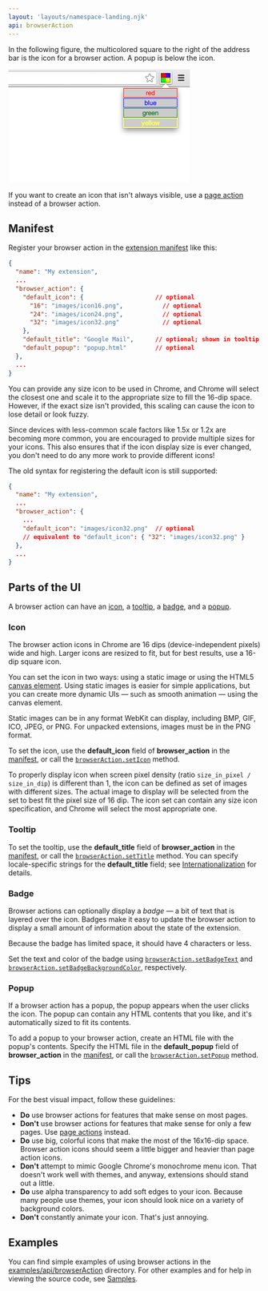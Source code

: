 ```yaml
---
layout: 'layouts/namespace-landing.njk'
api: browserAction
---
```


In the following figure, the multicolored square to the right of the address bar is the icon for a
browser action. A popup is below the icon.

![](browser-action.png)

If you want to create an icon that isn't always visible, use a [page action][1] instead of a browser
action.

## Manifest

Register your browser action in the [extension manifest][2] like this:

```json
{
  "name": "My extension",
  ...
  "browser_action": {
    "default_icon": {                    // optional
      "16": "images/icon16.png",           // optional
      "24": "images/icon24.png",           // optional
      "32": "images/icon32.png"            // optional
    },
    "default_title": "Google Mail",      // optional; shown in tooltip
    "default_popup": "popup.html"        // optional
  },
  ...
}
```

You can provide any size icon to be used in Chrome, and Chrome will select the closest one and scale
it to the appropriate size to fill the 16-dip space. However, if the exact size isn't provided, this
scaling can cause the icon to lose detail or look fuzzy.

Since devices with less-common scale factors like 1.5x or 1.2x are becoming more common, you are
encouraged to provide multiple sizes for your icons. This also ensures that if the icon display size
is ever changed, you don't need to do any more work to provide different icons!

The old syntax for registering the default icon is still supported:

```json
{
  "name": "My extension",
  ...
  "browser_action": {
    ...
    "default_icon": "images/icon32.png"  // optional
    // equivalent to "default_icon": { "32": "images/icon32.png" }
  },
  ...
}
```

## Parts of the UI

A browser action can have an [icon][3], a [tooltip][4], a [badge][5], and a [popup][6].

### Icon

The browser action icons in Chrome are 16 dips (device-independent pixels) wide and high. Larger
icons are resized to fit, but for best results, use a 16-dip square icon.

You can set the icon in two ways: using a static image or using the HTML5 [canvas element][7]. Using
static images is easier for simple applications, but you can create more dynamic UIs — such as
smooth animation — using the canvas element.

Static images can be in any format WebKit can display, including BMP, GIF, ICO, JPEG, or PNG. For
unpacked extensions, images must be in the PNG format.

To set the icon, use the **default_icon** field of **browser_action** in the [manifest][8], or call
the [`browserAction.setIcon`][9] method.

To properly display icon when screen pixel density (ratio `size_in_pixel / size_in_dip`) is
different than 1, the icon can be defined as set of images with different sizes. The actual image to
display will be selected from the set to best fit the pixel size of 16 dip. The icon set can contain
any size icon specification, and Chrome will select the most appropriate one.

### Tooltip

To set the tooltip, use the **default_title** field of **browser_action** in the [manifest][10], or
call the [`browserAction.setTitle`][11] method. You can specify locale-specific strings for the
**default_title** field; see [Internationalization][12] for details.

### Badge

Browser actions can optionally display a _badge_ — a bit of text that is layered over the icon.
Badges make it easy to update the browser action to display a small amount of information about the
state of the extension.

Because the badge has limited space, it should have 4 characters or less.

Set the text and color of the badge using [`browserAction.setBadgeText`][13] and
[`browserAction.setBadgeBackgroundColor`][14], respectively.

### Popup

If a browser action has a popup, the popup appears when the user clicks the icon. The popup can
contain any HTML contents that you like, and it's automatically sized to fit its contents.

To add a popup to your browser action, create an HTML file with the popup's contents. Specify the
HTML file in the **default_popup** field of **browser_action** in the [manifest][15], or call the
[`browserAction.setPopup`][16] method.

## Tips

For the best visual impact, follow these guidelines:

- **Do** use browser actions for features that make sense on most pages.
- **Don't** use browser actions for features that make sense for only a few pages. Use [page
  actions][17] instead.
- **Do** use big, colorful icons that make the most of the 16x16-dip space. Browser action icons
  should seem a little bigger and heavier than page action icons.
- **Don't** attempt to mimic Google Chrome's monochrome menu icon. That doesn't work well with
  themes, and anyway, extensions should stand out a little.
- **Do** use alpha transparency to add soft edges to your icon. Because many people use themes, your
  icon should look nice on a variety of background colors.
- **Don't** constantly animate your icon. That's just annoying.

## Examples

You can find simple examples of using browser actions in the [examples/api/browserAction][18]
directory. For other examples and for help in viewing the source code, see [Samples][19].

[1]: /docs/extensions/pageAction
[2]: /docs/extensions/manifest
[3]: #icon
[4]: #tooltip
[5]: #badge
[6]: #popups
[7]: http://www.whatwg.org/specs/web-apps/current-work/multipage/the-canvas-element.html
[8]: #manifest
[9]: /docs/extensions/browserAction#method-setIcon
[10]: #manifest
[11]: /docs/extensions/browserAction#method-setTitle
[12]: /docs/extensions/i18n
[13]: /docs/extensions/browserAction#method-setBadgeText
[14]: /docs/extensions/browserAction#method-setBadgeBackgroundColor
[15]: #manifest
[16]: /docs/extensions/browserAction#method-setPopup
[17]: /docs/extensions/pageAction
[18]:
  https://chromium.googlesource.com/chromium/src/+/master/chrome/common/extensions/docs/examples/api/browserAction/
[19]: /docs/extensions/samples
